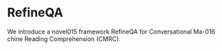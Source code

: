 # RefineQA
We introduce a novel015 framework RefineQA for Conversational Ma-016 chine Reading Comprehension (CMRC).

